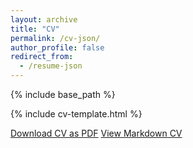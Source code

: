 ```yaml
---
layout: archive
title: "CV"
permalink: /cv-json/
author_profile: false
redirect_from:
  - /resume-json
---
```


{% include base_path %}

{% include cv-template.html %}

<div class="cv-download-links">
  <a href="../files/cv.pdf" class="btn btn--primary">Download CV as PDF</a>
  <a href="../" class="btn btn--inverse">View Markdown CV</a>
</div>
